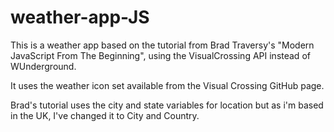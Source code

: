 # weather-app-JS

This is a weather app based on the tutorial from Brad Traversy's "Modern JavaScript From The Beginning", using the VisualCrossing API instead of WUnderground.

It uses the weather icon set available from the Visual Crossing GitHub page.

Brad's tutorial uses the city and state variables for location but as i'm based in the UK, I've changed it to City and Country.
